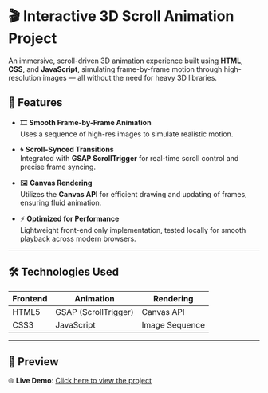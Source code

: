 # 🎬 Interactive 3D Scroll Animation Project

An immersive, scroll-driven 3D animation experience built using **HTML**, **CSS**, and **JavaScript**, simulating frame-by-frame motion through high-resolution images — all without the need for heavy 3D libraries.

## 🚀 Features

- 🎞️ **Smooth Frame-by-Frame Animation**  
  Uses a sequence of high-res images to simulate realistic motion.

- 🌀 **Scroll-Synced Transitions**  
  Integrated with **GSAP ScrollTrigger** for real-time scroll control and precise frame syncing.

- 🖼️ **Canvas Rendering**  
  Utilizes the **Canvas API** for efficient drawing and updating of frames, ensuring fluid animation.

- ⚡ **Optimized for Performance**  
  Lightweight front-end only implementation, tested locally for smooth playback across modern browsers.

---

## 🛠️ Technologies Used

| Frontend | Animation | Rendering |
|----------|-----------|-----------|
| HTML5 | GSAP (ScrollTrigger) | Canvas API |
| CSS3 | JavaScript | Image Sequence |

---

## 📸 Preview

🌐 **Live Demo**: [Click here to view the project](https://zingy-sunburst-a58336.netlify.app)


